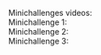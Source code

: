 Minichallenges videos: <br />
Minichallenge 1: <br />
Minichallenge 2: <br />
Minichallenge 3: <br />
